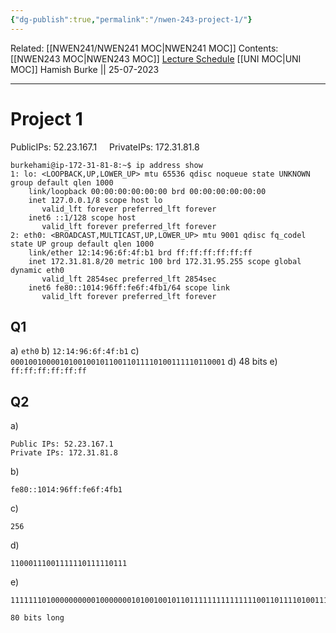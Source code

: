 ```yaml
---
{"dg-publish":true,"permalink":"/nwen-243-project-1/"}
---
```


Related: [[NWEN241/NWEN241 MOC\|NWEN241 MOC]]
Contents: [[NWEN243 MOC\|NWEN243 MOC]]
[Lecture Schedule](https://ecs.wgtn.ac.nz/Courses/NWEN243_2023T2/LectureSchedule)
[[UNI MOC\|UNI MOC]]
Hamish Burke || 25-07-2023
***

# Project 1

PublicIPs: 52.23.167.1    
PrivateIPs: 172.31.81.8

```
burkehami@ip-172-31-81-8:~$ ip address show
1: lo: <LOOPBACK,UP,LOWER_UP> mtu 65536 qdisc noqueue state UNKNOWN group default qlen 1000
    link/loopback 00:00:00:00:00:00 brd 00:00:00:00:00:00
    inet 127.0.0.1/8 scope host lo
       valid_lft forever preferred_lft forever
    inet6 ::1/128 scope host 
       valid_lft forever preferred_lft forever
2: eth0: <BROADCAST,MULTICAST,UP,LOWER_UP> mtu 9001 qdisc fq_codel state UP group default qlen 1000
    link/ether 12:14:96:6f:4f:b1 brd ff:ff:ff:ff:ff:ff
    inet 172.31.81.8/20 metric 100 brd 172.31.95.255 scope global dynamic eth0
       valid_lft 2854sec preferred_lft 2854sec
    inet6 fe80::1014:96ff:fe6f:4fb1/64 scope link 
       valid_lft forever preferred_lft forever
```

## Q1

a) `eth0`
b) `12:14:96:6f:4f:b1`
c) `000100100001010010010110011011110100111110110001`
d) 48 bits
e) `ff:ff:ff:ff:ff:ff`

## Q2

a)

```
Public IPs: 52.23.167.1    
Private IPs: 172.31.81.8
```

b)

```
fe80::1014:96ff:fe6f:4fb1
```

c)

```
256
```

d)

```
11000111001111110111110111
```

e)

```
11111110100000000001000000010100100101101111111111111110011011110100111110110001

80 bits long
```
